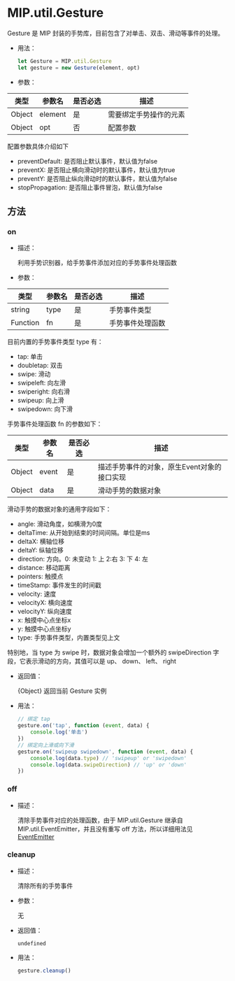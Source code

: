 # MIP.util.Gesture

Gesture 是 MIP 封装的手势库，目前包含了对单击、双击、滑动等事件的处理。

- 用法：

  ```javascript
  let Gesture = MIP.util.Gesture
  let gesture = new Gesture(element, opt)
  ```

- 参数：

类型|参数名|是否必选|描述
---|---|---|---
Object|element|是|需要绑定手势操作的元素
Object|opt|否|配置参数

配置参数具体介绍如下
- preventDefault: 是否阻止默认事件，默认值为false
- preventX: 是否阻止横向滑动时的默认事件，默认值为true
- preventY: 是否阻止纵向滑动时的默认事件，默认值为false
- stopPropagation: 是否阻止事件冒泡，默认值为false

## 方法

### on

- 描述：

  利用手势识别器，给手势事件添加对应的手势事件处理函数

- 参数：

类型|参数名|是否必选|描述
---|---|---|---
string|type|是|手势事件类型
Function|fn|是|手势事件处理函数

  目前内置的手势事件类型 type 有：
  - tap: 单击
  - doubletap: 双击
  - swipe: 滑动
  - swipeleft: 向左滑
  - swiperight: 向右滑
  - swipeup: 向上滑
  - swipedown: 向下滑

  手势事件处理函数 fn 的参数如下：

类型|参数名|是否必选|描述
---|---|---|---
Object|event|是|描述手势事件的对象，原生Event对象的接口实现
Object|data|是|滑动手势的数据对象

  滑动手势的数据对象的通用字段如下：
  - angle: 滑动角度，如横滑为0度
  - deltaTime: 从开始到结束的时间间隔。单位是ms
  - deltaX: 横轴位移
  - deltaY: 纵轴位移
  - direction: 方向。0: 未变动   1: 上   2:右   3: 下   4: 左
  - distance: 移动距离
  - pointers: 触摸点
  - timeStamp: 事件发生的时间戳
  - velocity: 速度
  - velocityX: 横向速度
  - velocityY: 纵向速度
  - x: 触摸中心点坐标x
  - y: 触摸中心点坐标y
  - type: 手势事件类型，内置类型见上文

  特别地，当 type 为 swipe 时，数据对象会增加一个额外的 swipeDirection   字段，它表示滑动的方向，其值可以是 up、 down、 left、 right

- 返回值：

  {Object} 返回当前 Gesture 实例

- 用法：

  ```javascript
  // 绑定 tap
  gesture.on('tap', function (event, data) {
      console.log('单击')
  })
  // 绑定向上滑或向下滑
  gesture.on('swipeup swipedown', function (event, data) {
      console.log(data.type) // 'swipeup' or 'swipedown'
      console.log(data.swipeDirection) // 'up' or 'down'
  })
  ```

### off

- 描述：

  清除手势事件对应的处理函数，由于 MIP.util.Gesture 继承自 MIP.util.EventEmitter，并且没有重写 off 方法，所以详细用法见[EventEmitter](./event-emitter.md)

### cleanup

- 描述：

  清除所有的手势事件

- 参数：

  无

- 返回值：

  `undefined`

- 用法：

  ```javascript
  gesture.cleanup()
  ```

